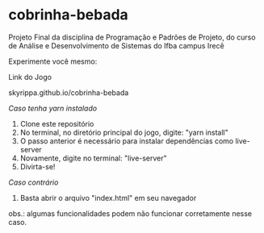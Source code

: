 # cobrinha-bebada
Projeto Final da disciplina de Programação e Padrões de Projeto, do curso de Análise e Desenvolvimento de Sistemas do Ifba campus Irecê

Experimente você mesmo:

Link do Jogo

skyrippa.github.io/cobrinha-bebada

*Caso tenha yarn instalado*
1. Clone este repositório
2. No terminal, no diretório principal do jogo, digite: "yarn install"
3. O passo anterior é necessário para instalar dependências como live-server
4. Novamente, digite no terminal: "live-server"
5. Divirta-se!

*Caso contrário*
1. Basta abrir o arquivo "index.html" em seu navegador

obs.: algumas funcionalidades podem não funcionar corretamente nesse caso.
